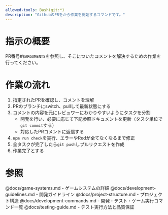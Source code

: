 ```yaml
---
allowed-tools: Bash(git:*)
description: "GithubのPRをから作業を開始するコマンドです。"
---
```


# 指示の概要
PR番号#`$ARGUMENTS`を参照し、そこについたコメントを解決するための作業を行ってください。

# 作業の流れ
1. 指定されたPRを確認し、コメントを理解
2. PRのブランチにswitch、pullして最新状態にする
3. コメントの内容を元にレビュワーにわかりやすいようにタスクを分割
   - 開発を行い、必要に応じて下記参照ドキュメントを更新（タスク単位で`git commit`する）
   - 対応したPRコメントに返信する
4. `npm run check`を実行、エラーやRedが全てなくなるまで修正
5. 全タスクが完了したら`git push`しプルリクエストを作成
6. 作業完了とする

# 参照
@docs/game-systems.md - ゲームシステムの詳細
@docs/development-guidelines.md - 開発ガイドライン
@docs/project-structure.md - プロジェクト構造
@docs/development-commands.md - 開発・テスト・ゲーム実行コマンド一覧
@docs/testing-guide.md - テスト実行方法と品質保証